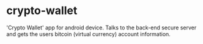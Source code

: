 # crypto-wallet
'Crypto Wallet' app for android device. Talks to the back-end secure server and gets the users bitcoin (virtual currency) account information.
